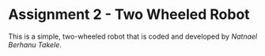 # Assignment 2 - Two Wheeled Robot
This is a simple, two-wheeled robot that is coded and developed by *Natnael Berhanu Takele*.
